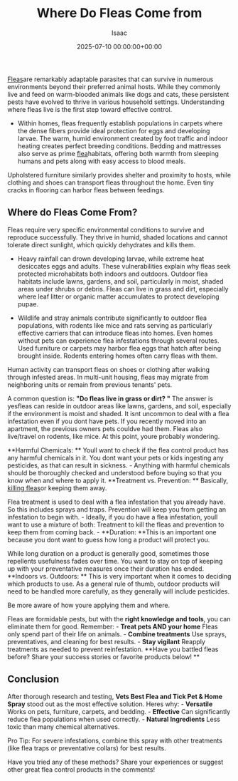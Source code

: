 ﻿---
title: Where Do Fleas Come from
description: Fleas are remarkably adaptable parasites that can survive in numerous environments beyond their preferred animal hosts. While they commonly live and feed on...
slug: /where-do-fleas-come-from/
date: 2025-07-10 00:00:00+00:00
lastmod: 2025-07-10 00:00:00+03:00
author: Isaac
categories:
- Fleas
- Guide
tags:
- fleas
- flea
- come
layout: post
---

[Fleas](https://pestpolicy.com/at-what-temperature-do-fleas-die/)are remarkably adaptable parasites that can survive in numerous environments beyond their preferred animal hosts. While they commonly live and feed on warm-blooded animals like dogs and cats, these persistent pests have evolved to thrive in various household settings. Understanding where fleas live is the first step toward effective control.

- Within homes, fleas frequently establish populations in carpets where the dense fibers provide ideal protection for eggs and developing larvae. The warm, humid environment created by foot traffic and indoor heating creates perfect breeding conditions. Bedding and mattresses also serve as prime [flea](https://pestpolicy.com/best-flea-carpet-powder/)habitats, offering both warmth from sleeping humans and pets along with easy access to blood meals.

Upholstered furniture similarly provides shelter and proximity to hosts, while clothing and shoes can transport fleas throughout the home. Even tiny cracks in flooring can harbor fleas between feedings.

##  Where do Fleas Come From?

Fleas require very specific environmental conditions to survive and reproduce successfully. They thrive in humid, shaded locations and cannot tolerate direct sunlight, which quickly dehydrates and kills them.

- Heavy rainfall can drown developing larvae, while extreme heat desiccates eggs and adults. These vulnerabilities explain why fleas seek protected microhabitats both indoors and outdoors. Outdoor flea habitats include lawns, gardens, and soil, particularly in moist, shaded areas under shrubs or debris. Fleas can live in grass and dirt, especially where leaf litter or organic matter accumulates to protect developing pupae.

- Wildlife and stray animals contribute significantly to outdoor flea populations, with rodents like mice and rats serving as particularly effective carriers that can introduce fleas into homes. Even homes without pets can experience flea infestations through several routes. Used furniture or carpets may harbor flea eggs that hatch after being brought inside. Rodents entering homes often carry fleas with them.

Human activity can transport fleas on shoes or clothing after walking through infested areas. In multi-unit housing, fleas may migrate from neighboring units or remain from previous tenants' pets.

A common question is: **"Do fleas live in grass or dirt? "** The answer is yesfleas can reside in outdoor areas like lawns, gardens, and soil, especially if the environment is moist and shaded. It isnt uncommon to deal with a flea infestation even if you dont have pets. If you recently moved into an apartment, the previous owners pets couldve had them. Fleas also live/travel on rodents, like mice. At this point, youre probably wondering.

**Harmful Chemicals: ** Youll want to check if the flea control product has any harmful chemicals in it. You dont want your pets or kids ingesting any pesticides, as that can result in sickness. - Anything with harmful chemicals should be thoroughly checked and understood before buying so that you know when and where to apply it. **Treatment vs. Prevention: ** Basically, [killing fleas](https://pestpolicy.com/does-the-dryer-kill-fleas/)or keeping them away.

Flea treatment is used to deal with a flea infestation that you already have. So this includes sprays and traps. Prevention will keep you from getting an infestation to begin with. - Ideally, if you do have a flea infestation, youll want to use a mixture of both: Treatment to kill the fleas and prevention to keep them from coming back. - **Duration: **This is an important one because you dont want to guess how long a product will protect you.

While long duration on a product is generally good, sometimes those repellents usefulness fades over time. You want to stay on top of keeping up with your preventative measures once their duration has ended. **Indoors vs. Outdoors: ** This is very important when it comes to deciding which products to use. As a general rule of thumb, outdoor products will need to be handled more carefully, as they generally will include pesticides.

Be more aware of how youre applying them and where.

Fleas are formidable pests, but with the **right knowledge and tools**, you can eliminate them for good. Remember: - **Treat pets AND your home** Fleas only spend part of their life on animals. - **Combine treatments** Use sprays, preventatives, and cleaning for best results. - **Stay vigilant** Reapply treatments as needed to prevent reinfestation. **Have you battled fleas before? Share your success stories or favorite products below! **

##  Conclusion

After thorough research and testing, **Vets Best Flea and Tick Pet & Home Spray** stood out as the most effective solution. Heres why: - **Versatile** Works on pets, furniture, carpets, and bedding. - **Effective** Can significantly reduce flea populations when used correctly. - **Natural Ingredients** Less toxic than many chemical alternatives.

Pro Tip: For severe infestations, combine this spray with other treatments (like flea traps or preventative collars) for best results.

Have you tried any of these methods? Share your experiences or suggest other great flea control products in the comments!


